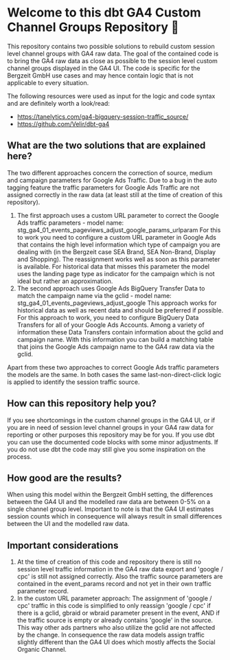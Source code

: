 # Welcome to this dbt GA4 Custom Channel Groups Repository :wave:

This repository contains two possible solutions to rebuild custom session level channel groups with GA4 raw data.
The goal of the contained code is to bring the GA4 raw data as close as possible to the session level custom channel groups displayed in the GA4 UI.
The code is specific for the Bergzeit GmbH use cases and may hence contain logic that is not applicable to every situation.

The following resources were used as input for the logic and code syntax and are definitely worth a look/read:
- https://tanelytics.com/ga4-bigquery-session-traffic_source/
- https://github.com/Velir/dbt-ga4

## What are the two solutions that are explained here?
The two different approaches concern the correction of source, medium and campaign parameters for Google Ads Traffic. Due to a bug in the auto tagging feature the traffic parameters for Google Ads Traffic are not assigned correctly in the raw data (at least still at the time of creation of this repository).
1. The first approach uses a custom URL parameter to correct the Google Ads traffic parameters - model name: stg_ga4_01_events_pageviews_adjust_google_params_urlparam
For this to work you need to configure a custom URL parameter in Google Ads that contains the high level information which type of campaign you are dealing with (in the Bergzeit case SEA Brand, SEA Non-Brand, Display and Shopping). The reassignment works well as soon as this parameter is available. For historical data that misses this parameter the model uses the landing page type as indicator for the campaign which is not ideal but rather an approximation.
2. The second approach uses Google Ads BigQuery Transfer Data to match the campaign name via the gclid - model name: stg_ga4_01_events_pageviews_adjust_google
This approach works for historical data as well as recent data and should be preferred if possible. For this approach to work, you need to configure BigQuery Data Transfers for all of your Google Ads Accounts. Among a variety of information these Data Transfers contain information about the gclid and campaign name. With this information you can build a matching table that joins the Google Ads campaign name to the GA4 raw data via the gclid.

Apart from these two approaches to correct Google Ads traffic parameters the models are the same. In both cases the same last-non-direct-click logic is applied to identify the session traffic source.

## How can this repository help you?
If you see shortcomings in the custom channel groups in the GA4 UI, or if you are in need of session level channel groups in your GA4 raw data for reporting or other purposes this repository may be for you.
If you use dbt you can use the documented code blocks with some minor adjustments. If you do not use dbt the code may still give you some inspiration on the process.

## How good are the results?
When using this model within the Bergzeit GmbH setting, the differences between the GA4 UI and the modelled raw data are between 0-5% on a single channel group level. Important to note is that the GA4 UI estimates session counts which in consequence will always result in small differences between the UI and the modelled raw data.

## Important considerations
1. At the time of creation of this code and repository there is still no session level traffic information in the GA4 raw data export and 'google / cpc' is still not assigned correctly. Also the traffic source parameters are contained in the event_params record and not yet in their own traffic parameter record.
2. In the custom URL parameter approach: The assignment of 'google / cpc' traffic in this code is simplified to only reassign 'google / cpc' if there is a gclid, gbraid or wbraid parameter present in the event, AND if the traffic source is empty or already contains 'google' in the source. This way other ads partners who also utilize the gclid are not affected by the change. In consequence the raw data models assign traffic slightly different than the GA4 UI does which mostly affects the Social Organic Channel.

